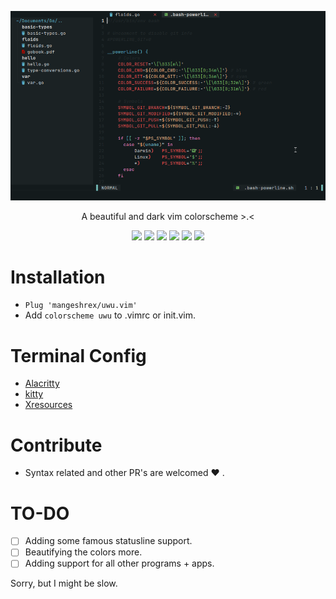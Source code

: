 <p align-"center"> 
	<img src="assets/uwu.png" alt="uwu colorscheme">
</p>
<p align="center">
A beautiful and dark vim colorscheme >.< 
</p>


<p align="center"> 
<img src="https://img.shields.io/badge/Made%20with%20VIMSCRIPT-blueviolet.svg?style=for-the-badge&logo=vim"> 
<img src="https://img.shields.io/github/stars/Mangeshrex/uwu.vim?color=d3869b&labelColor=1b2224&style=for-the-badge"> <img src="https://img.shields.io/github/issues/Mangeshrex/uwu.vim?color=e7ac7e&labelColor=1b2224&style=for-the-badge">  
<img src="https://img.shields.io/static/v1?label=license&message=MIT&color=5b98a9&labelColor=1b2224&style=for-the-badge"> 
<img src="https://img.shields.io/github/forks/Mangeshrex/uwu.vim?color=e74c4c&labelColor=1b2224&style=for-the-badge"> <img src="https://img.shields.io/static/v1?label=PR%27s&message=Welcomed&color=51a39f&labelColor=1b2224&style=for-the-badge"> 
</p> 

# Installation 
- ```Plug 'mangeshrex/uwu.vim' ``` 
- Add ```colorscheme uwu``` to .vimrc or init.vim. 

# Terminal Config
- <a href="https://github.com/mangeshrex/uwu.vim/tree/main/assets/alacritty.yml">Alacritty</a>
- <a href="https://github.com/Mangeshrex/uwu.vim/tree/main/assets/kitty.conf">kitty</a>
- <a href="https://github.com/Mangeshrex/uwu.vim/tree/main/assets/.Xresources">Xresources</a> 

# Contribute 
- Syntax related and other PR's are welcomed  ❤️ .

# TO-DO 
- [ ] Adding some famous statusline support. 
- [ ] Beautifying the colors more. 
- [ ] Adding support for all other programs + apps. 

Sorry, but I might be slow. 
